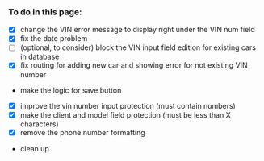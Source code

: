 ### To do in this page:

- [x] change the VIN error message to display right under the VIN num field
- [x] fix the date problem
- [ ] (optional, to consider) block the VIN input field edition for existing cars in database
- [x] fix routing for adding new car and showing error for not existing VIN number
- make the logic for save button
- [x] improve the vin number input protection (must contain numbers)
- [x] make the client and model field protection (must be less than X characters)
- [x] remove the phone number formatting
- clean up
